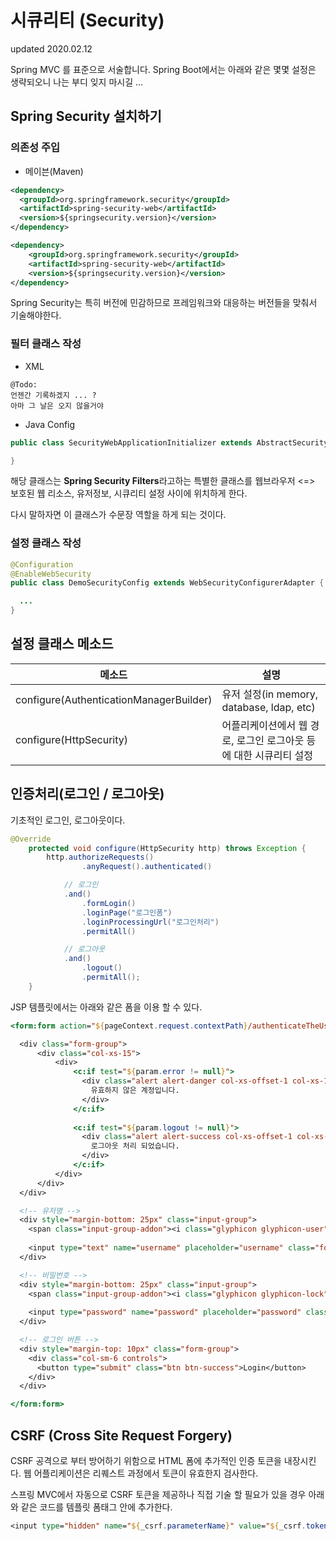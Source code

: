# 시큐리티 (Security)
updated 2020.02.12<br>

Spring MVC 를 표준으로 서술합니다.
Spring Boot에서는 아래와 같은 몇몇 설정은 생략되오니 나는 부디 잊지 마시길 ...
## Spring Security 설치하기
### 의존성 주입
- 메이븐(Maven)
```XML
<dependency>
  <groupId>org.springframework.security</groupId>
  <artifactId>spring-security-web</artifactId>
  <version>${springsecurity.version}</version>
</dependency>

<dependency>
    <groupId>org.springframework.security</groupId>
    <artifactId>spring-security-web</artifactId>
    <version>${springsecurity.version}</version>
</dependency>
```
Spring Security는 특히 버전에 민감하므로 프레임워크와 대응하는 버전들을 맞춰서 기술해야한다.

### 필터 클래스 작성
- XML 
```
@Todo:
언젠간 기록하겠지 ... ?
아마 그 날은 오지 않을거야
```

- Java Config
```java
public class SecurityWebApplicationInitializer extends AbstractSecurityWebApplicationInitializer {

}
```
해당 클래스는 **Spring Security Filters**라고하는 특별한 클래스를 웹브라우저 <=> 보호된 웹 리소스, 유저정보, 시큐리티 설정 사이에 위치하게 한다.

다시 말하자면 이 클래스가 수문장 역할을 하게 되는 것이다.

### 설정 클래스 작성
```java
@Configuration
@EnableWebSecurity
public class DemoSecurityConfig extends WebSecurityConfigurerAdapter {

  ...
}
```
## 설정 클래스 메소드
|메소드|설명|
|---|---|
|configure(AuthenticationManagerBuilder)|유저 설정(in memory, database, ldap, etc)|
|configure(HttpSecurity)|어플리케이션에서 웹 경로,  로그인 로그아웃 등에 대한 시큐리티 설정|

## 인증처리(로그인 / 로그아웃)
기초적인 로그인, 로그아웃이다.
```java
@Override
	protected void configure(HttpSecurity http) throws Exception {
		http.authorizeRequests()
				.anyRequest().authenticated()

			// 로그인
			.and()
				.formLogin()
				.loginPage("로그인폼")
				.loginProcessingUrl("로그인처리")
				.permitAll()

			// 로그아웃
			.and()
				.logout()
				.permitAll();
	}
```
JSP 템플릿에서는 아래와 같은 폼을 이용 할 수 있다.
```jsp
<form:form action="${pageContext.request.contextPath}/authenticateTheUser" method="POST" class="form-horizontal">

  <div class="form-group">
      <div class="col-xs-15">
          <div>							
              <c:if test="${param.error != null}">            
                <div class="alert alert-danger col-xs-offset-1 col-xs-10">
                  유효하지 않은 계정입니다.
                </div>
              </c:if>
                
              <c:if test="${param.logout != null}">            
                <div class="alert alert-success col-xs-offset-1 col-xs-10">
                  로그아웃 처리 되었습니다.
                </div>
              </c:if>
          </div>
      </div>
  </div>

  <!-- 유저명 -->
  <div style="margin-bottom: 25px" class="input-group">
    <span class="input-group-addon"><i class="glyphicon glyphicon-user"></i></span> 
    
    <input type="text" name="username" placeholder="username" class="form-control">
  </div>

  <!-- 비밀번호 -->
  <div style="margin-bottom: 25px" class="input-group">
    <span class="input-group-addon"><i class="glyphicon glyphicon-lock"></i></span> 
    
    <input type="password" name="password" placeholder="password" class="form-control" >
  </div>

  <!-- 로그인 버튼 -->
  <div style="margin-top: 10px" class="form-group">						
    <div class="col-sm-6 controls">
      <button type="submit" class="btn btn-success">Login</button>
    </div>
  </div>

</form:form>
```
## CSRF (Cross Site Request Forgery)
CSRF 공격으로 부터 방어하기 위함으로 HTML 폼에 추가적인 인증 토큰을 내장시킨다. 웹 어플리케이션은 리퀘스트 과정에서 토큰이 유효한지 검사한다. <br>

스프링 MVC에서 자동으로 CSRF 토큰을 제공하나 직접 기술 할 필요가 있을 경우 아래와 같은 코드를 템플릿 폼태그 안에 추가한다.
```jsp
<input type="hidden" name="${_csrf.parameterName}" value="${_csrf.token}" />
```
